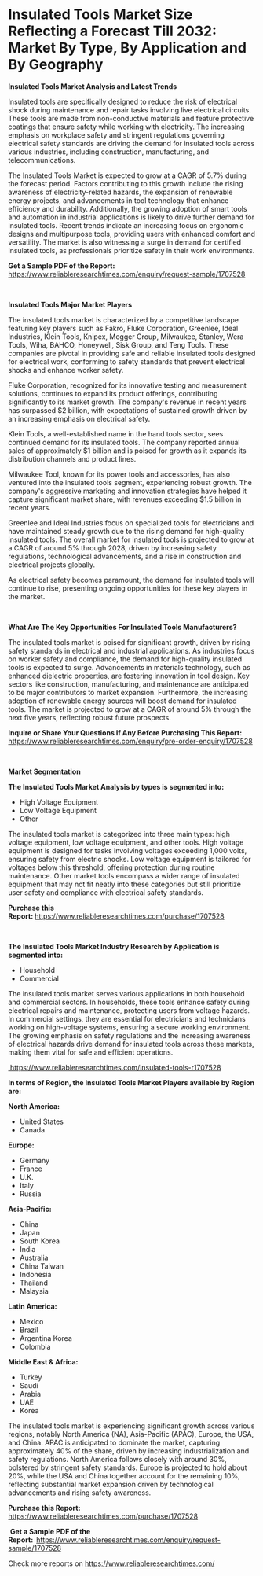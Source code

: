 <p><h1>Insulated Tools Market Size Reflecting a Forecast Till 2032: Market By Type, By Application and By Geography</h1></p><p><strong>Insulated Tools Market Analysis and Latest Trends</strong></p>
<p><p>Insulated tools are specifically designed to reduce the risk of electrical shock during maintenance and repair tasks involving live electrical circuits. These tools are made from non-conductive materials and feature protective coatings that ensure safety while working with electricity. The increasing emphasis on workplace safety and stringent regulations governing electrical safety standards are driving the demand for insulated tools across various industries, including construction, manufacturing, and telecommunications.</p><p>The Insulated Tools Market is expected to grow at a CAGR of 5.7% during the forecast period. Factors contributing to this growth include the rising awareness of electricity-related hazards, the expansion of renewable energy projects, and advancements in tool technology that enhance efficiency and durability. Additionally, the growing adoption of smart tools and automation in industrial applications is likely to drive further demand for insulated tools. Recent trends indicate an increasing focus on ergonomic designs and multipurpose tools, providing users with enhanced comfort and versatility. The market is also witnessing a surge in demand for certified insulated tools, as professionals prioritize safety in their work environments.</p></p>
<p><strong>Get a Sample PDF of the Report:&nbsp;</strong> <a href="https://www.reliableresearchtimes.com/enquiry/request-sample/1707528?utm_campaign=2934&utm_medium=2&utm_source=Github&utm_content=ia&utm_term=09042025&utm_id=insulated-tools">https://www.reliableresearchtimes.com/enquiry/request-sample/1707528</a></p>
<p>&nbsp;</p>
<p><strong>Insulated Tools Major Market Players</strong></p>
<p><p>The insulated tools market is characterized by a competitive landscape featuring key players such as Fakro, Fluke Corporation, Greenlee, Ideal Industries, Klein Tools, Knipex, Megger Group, Milwaukee, Stanley, Wera Tools, Wiha, BAHCO, Honeywell, Sisk Group, and Teng Tools. These companies are pivotal in providing safe and reliable insulated tools designed for electrical work, conforming to safety standards that prevent electrical shocks and enhance worker safety.</p><p>Fluke Corporation, recognized for its innovative testing and measurement solutions, continues to expand its product offerings, contributing significantly to its market growth. The company's revenue in recent years has surpassed $2 billion, with expectations of sustained growth driven by an increasing emphasis on electrical safety.</p><p>Klein Tools, a well-established name in the hand tools sector, sees continued demand for its insulated tools. The company reported annual sales of approximately $1 billion and is poised for growth as it expands its distribution channels and product lines.</p><p>Milwaukee Tool, known for its power tools and accessories, has also ventured into the insulated tools segment, experiencing robust growth. The company's aggressive marketing and innovation strategies have helped it capture significant market share, with revenues exceeding $1.5 billion in recent years.</p><p>Greenlee and Ideal Industries focus on specialized tools for electricians and have maintained steady growth due to the rising demand for high-quality insulated tools. The overall market for insulated tools is projected to grow at a CAGR of around 5% through 2028, driven by increasing safety regulations, technological advancements, and a rise in construction and electrical projects globally.</p><p>As electrical safety becomes paramount, the demand for insulated tools will continue to rise, presenting ongoing opportunities for these key players in the market.</p></p>
<p>&nbsp;</p>
<p><strong>What Are The Key Opportunities For Insulated Tools Manufacturers?</strong></p>
<p><p>The insulated tools market is poised for significant growth, driven by rising safety standards in electrical and industrial applications. As industries focus on worker safety and compliance, the demand for high-quality insulated tools is expected to surge. Advancements in materials technology, such as enhanced dielectric properties, are fostering innovation in tool design. Key sectors like construction, manufacturing, and maintenance are anticipated to be major contributors to market expansion. Furthermore, the increasing adoption of renewable energy sources will boost demand for insulated tools. The market is projected to grow at a CAGR of around 5% through the next five years, reflecting robust future prospects.</p></p>
<p><strong>Inquire or Share Your Questions If Any Before Purchasing This Report:</strong> <a href="https://www.reliableresearchtimes.com/enquiry/pre-order-enquiry/1707528?utm_campaign=2934&utm_medium=2&utm_source=Github&utm_content=ia&utm_term=09042025&utm_id=insulated-tools">https://www.reliableresearchtimes.com/enquiry/pre-order-enquiry/1707528</a></p>
<p>&nbsp;</p>
<p><strong>Market Segmentation</strong></p>
<p><strong>The Insulated Tools Market Analysis by types is segmented into:</strong></p>
<p><ul><li>High Voltage Equipment</li><li>Low Voltage Equipment</li><li>Other</li></ul></p>
<p><p>The insulated tools market is categorized into three main types: high voltage equipment, low voltage equipment, and other tools. High voltage equipment is designed for tasks involving voltages exceeding 1,000 volts, ensuring safety from electric shocks. Low voltage equipment is tailored for voltages below this threshold, offering protection during routine maintenance. Other market tools encompass a wider range of insulated equipment that may not fit neatly into these categories but still prioritize user safety and compliance with electrical safety standards.</p></p>
<p><strong>Purchase this Report:&nbsp;</strong><a href="https://www.reliableresearchtimes.com/purchase/1707528?utm_campaign=2934&utm_medium=2&utm_source=Github&utm_content=ia&utm_term=09042025&utm_id=insulated-tools">https://www.reliableresearchtimes.com/purchase/1707528</a></p>
<p>&nbsp;</p>
<p><strong>The Insulated Tools Market Industry Research by Application is segmented into:</strong></p>
<p><ul><li>Household</li><li>Commercial</li></ul></p>
<p><p>The insulated tools market serves various applications in both household and commercial sectors. In households, these tools enhance safety during electrical repairs and maintenance, protecting users from voltage hazards. In commercial settings, they are essential for electricians and technicians working on high-voltage systems, ensuring a secure working environment. The growing emphasis on safety regulations and the increasing awareness of electrical hazards drive demand for insulated tools across these markets, making them vital for safe and efficient operations.</p></p>
<p><a href="https://www.reliableresearchtimes.com/insulated-tools-r1707528?utm_campaign=2934&utm_medium=2&utm_source=Github&utm_content=ia&utm_term=09042025&utm_id=insulated-tools">&nbsp;https://www.reliableresearchtimes.com/insulated-tools-r1707528</a></p>
<p><strong>In terms of Region, the Insulated Tools Market Players available by Region are:</strong></p>
<p>
    <p> <strong> North America: </strong>
        <ul>
            <li>United States</li>
            <li>Canada</li>
        </ul>
        </p> 
    <p> <strong> Europe: </strong>
        <ul>
            <li>Germany</li>
            <li>France</li>
            <li>U.K.</li>
            <li>Italy</li>
            <li>Russia</li>
        </ul>
        </p> 
    <p> <strong> Asia-Pacific: </strong>
        <ul>
            <li>China</li>
            <li>Japan</li>
            <li>South Korea</li>
            <li>India</li>
            <li>Australia</li>
            <li>China Taiwan</li>
            <li>Indonesia</li>
            <li>Thailand</li>
            <li>Malaysia</li>
        </ul>
        </p> 
    <p> <strong> Latin America: </strong>
        <ul>
            <li>Mexico</li>
            <li>Brazil</li>
            <li>Argentina Korea</li>
            <li>Colombia</li>
        </ul>
        </p> 
    <p> <strong> Middle East & Africa: </strong>
        <ul>
            <li>Turkey</li>
            <li>Saudi</li>
            <li>Arabia</li>
            <li>UAE</li>
            <li>Korea</li>
        </ul>
    </p>
    </p>
<p><p>The insulated tools market is experiencing significant growth across various regions, notably North America (NA), Asia-Pacific (APAC), Europe, the USA, and China. APAC is anticipated to dominate the market, capturing approximately 40% of the share, driven by increasing industrialization and safety regulations. North America follows closely with around 30%, bolstered by stringent safety standards. Europe is projected to hold about 20%, while the USA and China together account for the remaining 10%, reflecting substantial market expansion driven by technological advancements and rising safety awareness.</p></p>
<p><strong>Purchase this Report: </strong><a href="https://www.reliableresearchtimes.com/purchase/1707528?utm_campaign=2934&utm_medium=2&utm_source=Github&utm_content=ia&utm_term=09042025&utm_id=insulated-tools">https://www.reliableresearchtimes.com/purchase/1707528</a></p>
<p>&nbsp;<strong>Get a Sample PDF of the Report:&nbsp;&nbsp;</strong><a href="https://www.reliableresearchtimes.com/enquiry/request-sample/1707528?utm_campaign=2934&utm_medium=2&utm_source=Github&utm_content=ia&utm_term=09042025&utm_id=insulated-tools">https://www.reliableresearchtimes.com/enquiry/request-sample/1707528</a></p>
<p><strong></strong></p>
<p>Check more reports on <a href="https://www.reliableresearchtimes.com/?utm_campaign=2934&utm_medium=2&utm_source=Github&utm_content=ia&utm_term=09042025&utm_id=insulated-tools">https://www.reliableresearchtimes.com/</a></p>